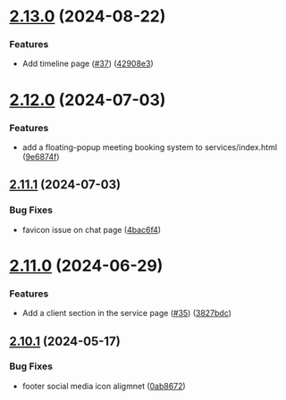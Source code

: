# [2.13.0](https://github.com/Pradumnasaraf/Pradumnasaraf.github.io/compare/v2.12.0...v2.13.0) (2024-08-22)


### Features

* Add timeline page  ([#37](https://github.com/Pradumnasaraf/Pradumnasaraf.github.io/issues/37)) ([42908e3](https://github.com/Pradumnasaraf/Pradumnasaraf.github.io/commit/42908e303c3fb9854ac8abac2069c36469fb3d35))



# [2.12.0](https://github.com/Pradumnasaraf/Pradumnasaraf.github.io/compare/v2.11.1...v2.12.0) (2024-07-03)


### Features

* add a floating-popup meeting booking system to services/index.html ([9e6874f](https://github.com/Pradumnasaraf/Pradumnasaraf.github.io/commit/9e6874f08971b8d715eec0a1415911660a2d53c0))



## [2.11.1](https://github.com/Pradumnasaraf/Pradumnasaraf.github.io/compare/v2.11.0...v2.11.1) (2024-07-03)


### Bug Fixes

* favicon issue on chat page ([4bac6f4](https://github.com/Pradumnasaraf/Pradumnasaraf.github.io/commit/4bac6f4232fc48bf471c5a63851f5e5e8239ec1a))



# [2.11.0](https://github.com/Pradumnasaraf/Pradumnasaraf.github.io/compare/v2.10.1...v2.11.0) (2024-06-29)


### Features

* Add a client section in the service page ([#35](https://github.com/Pradumnasaraf/Pradumnasaraf.github.io/issues/35)) ([3827bdc](https://github.com/Pradumnasaraf/Pradumnasaraf.github.io/commit/3827bdc0dcf8a53b9f8bcc8688a46437d49b33aa))



## [2.10.1](https://github.com/Pradumnasaraf/Pradumnasaraf.github.io/compare/v2.10.0...v2.10.1) (2024-05-17)


### Bug Fixes

* footer social media icon aligmnet ([0ab8672](https://github.com/Pradumnasaraf/Pradumnasaraf.github.io/commit/0ab8672f44eb1f10d343c8bdb3d80863a8051dae))



